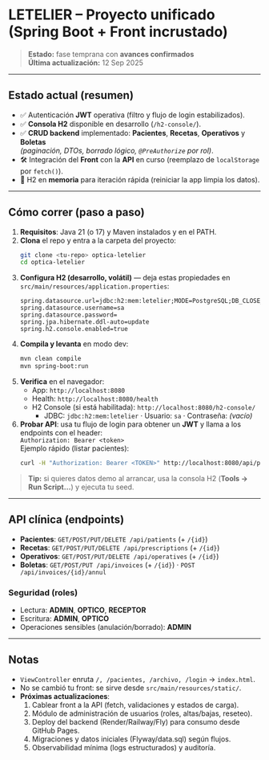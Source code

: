# LETELIER – Proyecto unificado (Spring Boot + Front incrustado)

> **Estado:** fase temprana con **avances confirmados**  
> **Última actualización:** 12 Sep 2025

---

## Estado actual (resumen)
- ✅ Autenticación **JWT** operativa (filtro y flujo de login estabilizados).
- ✅ **Consola H2** disponible en desarrollo (`/h2-console/`).
- ✅ **CRUD backend** implementado: **Pacientes**, **Recetas**, **Operativos** y **Boletas**  
  *(paginación, DTOs, borrado lógico, `@PreAuthorize` por rol)*.
- 🛠️ Integración del **Front** con la **API** en curso (reemplazo de `localStorage` por `fetch()`).
- 🧪 H2 en **memoria** para iteración rápida (reiniciar la app limpia los datos).

---

## Cómo correr (paso a paso)
1. **Requisitos**: Java 21 (o 17) y Maven instalados y en el PATH.  
2. **Clona** el repo y entra a la carpeta del proyecto:
   ```bash
   git clone <tu-repo> optica-letelier
   cd optica-letelier
   ```
3. **Configura H2 (desarrollo, volátil)** — deja estas propiedades en `src/main/resources/application.properties`:
   ```properties
   spring.datasource.url=jdbc:h2:mem:letelier;MODE=PostgreSQL;DB_CLOSE_DELAY=-1
   spring.datasource.username=sa
   spring.datasource.password=
   spring.jpa.hibernate.ddl-auto=update
   spring.h2.console.enabled=true
   ```
4. **Compila y levanta** en modo dev:
   ```bash
   mvn clean compile
   mvn spring-boot:run
   ```
5. **Verifica** en el navegador:  
   - App: `http://localhost:8080`  
   - Health: `http://localhost:8080/health`  
   - H2 Console (si está habilitada): `http://localhost:8080/h2-console/`  
     - JDBC: `jdbc:h2:mem:letelier` · Usuario: `sa` · Contraseña: *(vacío)*
6. **Probar API**: usa tu flujo de login para obtener un **JWT** y llama a los endpoints con el header:  
   `Authorization: Bearer <token>`  
   Ejemplo rápido (listar pacientes):
   ```bash
   curl -H "Authorization: Bearer <TOKEN>" http://localhost:8080/api/patients
   ```
> **Tip:** si quieres datos demo al arrancar, usa la consola H2 (**Tools → Run Script…**) y ejecuta tu seed.

---

## API clínica (endpoints)
- **Pacientes**: `GET/POST/PUT/DELETE /api/patients` (+ `/{id}`)  
- **Recetas**: `GET/POST/PUT/DELETE /api/prescriptions` (+ `/{id}`)  
- **Operativos**: `GET/POST/PUT/DELETE /api/operatives` (+ `/{id}`)  
- **Boletas**: `GET/POST/PUT /api/invoices` (+ `/{id}`) · `POST /api/invoices/{id}/annul`

### Seguridad (roles)
- Lectura: **ADMIN**, **OPTICO**, **RECEPTOR**  
- Escritura: **ADMIN**, **OPTICO**  
- Operaciones sensibles (anulación/borrado): **ADMIN**

---

## Notas
- `ViewController` enruta `/, /pacientes, /archivo, /login` → `index.html`.  
- No se cambió tu front: se sirve desde `src/main/resources/static/`.  
- **Próximas actualizaciones**:  
  1) Cablear front a la API (fetch, validaciones y estados de carga).  
  2) Módulo de administración de usuarios (roles, altas/bajas, reseteo).  
  3) Deploy del backend (Render/Railway/Fly) para consumo desde GitHub Pages.  
  4) Migraciones y datos iniciales (Flyway/data.sql) según flujos.  
  5) Observabilidad mínima (logs estructurados) y auditoría.

